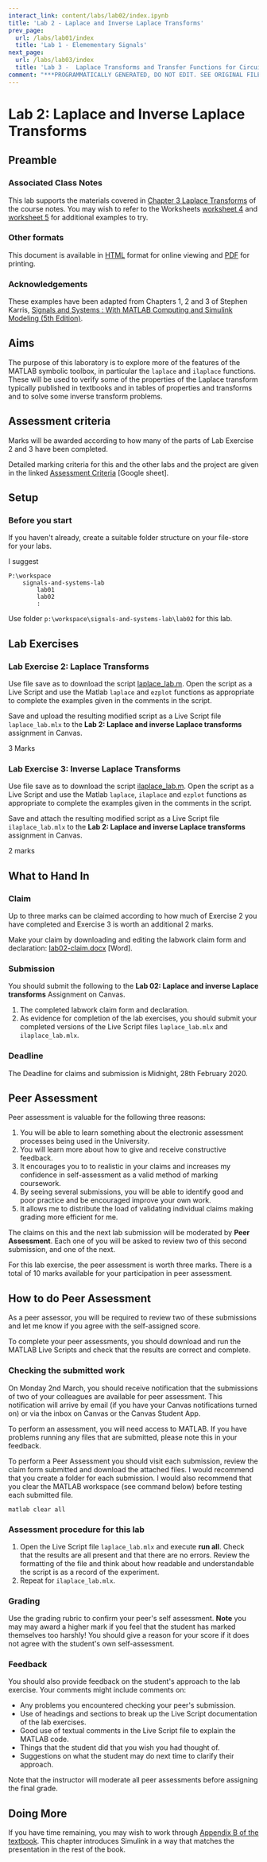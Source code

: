 ```yaml
---
interact_link: content/labs/lab02/index.ipynb
title: 'Lab 2 - Laplace and Inverse Laplace Transforms'
prev_page:
  url: /labs/lab01/index
  title: 'Lab 1 - Elemementary Signals'
next_page:
  url: /labs/lab03/index
  title: 'Lab 3 -  Laplace Transforms and Transfer Functions for Circuit Analysis'
comment: "***PROGRAMMATICALLY GENERATED, DO NOT EDIT. SEE ORIGINAL FILES IN /content***"
---
```


# Lab 2: Laplace and Inverse Laplace Transforms

## Preamble

### Associated Class Notes

This lab supports the materials covered in [Chapter 3 Laplace Transforms](https://cpjobling.github.io/eg-247-textbook/laplace_transform/index) of the course notes. You may wish to refer to the Worksheets [worksheet 4](https://cpjobling.github.io/eg-247-textbook/laplace_transform/1/worksheet4) and [worksheet 5](https://cpjobling.github.io/eg-247-textbook/laplace_transform/1/worksheet5) for additional examples to try. 

### Other formats

This document is available in [HTML](https://cpjobling.github.io/eg-247-textbook/labs/lab02/index) format for online viewing and [PDF](https://cpjobling.github.io/eg-247-textbook/labs/lab02/lab02.pdf) for printing.

### Acknowledgements

These examples have been adapted from Chapters 1, 2 and 3 of Stephen Karris, [Signals and Systems : With MATLAB Computing and Simulink Modeling (5th Edition)](http://site.ebrary.com/lib/swansea/docDetail.action?docID=10547416).

## Aims

The purpose of this laboratory is to explore more of the features of the MATLAB symbolic toolbox, in particular the `laplace` and `ilaplace` functions. These will be used to verify some of the properties of the Laplace transform typically published in textbooks and in tables of properties and transforms and to solve some inverse transform problems.

## Assessment criteria

Marks will be awarded according to how many of the parts of Lab Exercise 2 and 3 have been completed.

Detailed marking criteria for this and the other labs and the project are given in the linked [Assessment Criteria](https://docs.google.com/spreadsheets/d/1EQzwSfGMdw8oiQds4bUR8sZTCgb2lMvcJHjmea-8hW4/edit?usp=sharing) [Google sheet].

## Setup

### Before you start

If you haven't already, create a suitable folder structure on your file-store for your labs. 

I suggest

```
P:\workspace
    signals-and-systems-lab
	    lab01
		lab02
		:
```

Use folder `p:\workspace\signals-and-systems-lab\lab02` for this lab.

## Lab Exercises


### Lab Exercise 2: Laplace Transforms

Use file save as to download the script [laplace_lab.m](laplace_lab.m). Open the script as a Live Script and use the Matlab ``laplace`` and ``ezplot`` functions as appropriate to complete the examples given in the comments in the script.

Save and upload the resulting modified script as a Live Script file ``laplace_lab.mlx`` to the **Lab 2: Laplace and inverse Laplace transforms** assignment in Canvas.

3 Marks

### Lab Exercise 3: Inverse Laplace Transforms

Use file save as to download the script [ilaplace_lab.m](ilaplace_lab.m). Open the script as a Live Script and use the Matlab ``laplace``, ``ilaplace`` and ``ezplot`` functions as appropriate to complete the examples given in the comments in the script.

Save and attach the resulting modified script as a Live Script file ``ilaplace_lab.mlx`` to the **Lab 2: Laplace and inverse Laplace transforms** assignment in Canvas.

2 marks

## What to Hand In


### Claim

Up to three marks can be claimed according to how much of Exercise 2 you have completed and Exercise 3 is worth an additional 2 marks.

Make your claim by downloading and editing the labwork claim form and declaration: [lab02-claim.docx](lab02-claim.docx) [Word].

### Submission

You should submit the following to the **Lab 02: Laplace and inverse Laplace transforms** Assignment on Canvas.

1. The completed labwork claim form and declaration.
1. As evidence for completion of the lab exercises, you should submit your completed versions of the Live Script files `laplace_lab.mlx` and `ilaplace_lab.mlx`.

### Deadline

The Deadline for claims and submission is Midnight, 28th February 2020.

## Peer Assessment

Peer assessment is valuable for the following three reasons:

1. You will be able to learn something about the electronic assessment processes being used in the University.
2. You will learn more about how to give and receive constructive feedback.
3. It encourages you to to realistic in your claims and increases my confidence in self-assessment as a valid method of marking coursework.
4. By seeing several submissions, you will be able to identify good and poor practice and be encouraged improve your own work.
5. It allows me to distribute the load of validating individual claims making grading more efficient for me.

The claims on this and the next lab submission will be moderated by **Peer Assessment**. Each one of you will be asked to review two of this second submission, and one of the next. 

For this lab exercise, the peer assessment is worth three marks. There is a total of 10 marks available for your participation in peer assessment. 

## How to do Peer Assessment

As a peer assessor, you will be required to review two of these submissions and let me know if you agree with the self-assigned score. 

To complete your peer assessments, you should download and run the MATLAB Live Scripts and check that the results are correct and complete.

### Checking the submitted work

On Monday 2nd March, you should receive notification that the submissions of two of your colleagues are available for peer assessment. This notification will arrive by email (if you have your Canvas notifications turned on) or via the inbox on Canvas or the Canvas Student App. 

To perform an assessment, you will need access to MATLAB. If you have problems running any files that are submitted, please note this in your feedback.

To perform a Peer Assessment you should visit each submission, review the claim form submitted and download the attached files. I would recommend that you create a folder for each submission. I would also recommend that you clear the MATLAB workspace (see command below) before testing each submitted file.

``matlab
clear all
``

### Assessment procedure for this lab

1. Open the Live Script file `laplace_lab.mlx` and execute **run all**. Check that the results are all present and that there are no errors. Review the formatting of the file and think about how readable and understandable the script is as a record of the experiment. 
2. Repeat for `ilaplace_lab.mlx`. 

### Grading

Use the grading rubric to confirm your peer's self assessment. **Note** you may may award a higher mark if you feel that the student has marked themselves too harshly! You should give a reason for your score if it does not agree with the student's own self-assessment. 

### Feedback

You should also provide feedback on the student's approach to the lab exercise. Your comments might include comments on:

* Any problems you encountered checking your peer's submission.
* Use of headings and sections to break up the Live Script documentation of the lab exercises.
* Good use of textual comments in the Live Script file to explain the MATLAB code.
* Things that the student did that you wish you had thought of.
* Suggestions on what the student may do next time to clarify their approach.

Note that the instructor will moderate all peer assessments before assigning the final grade.

## Doing More

If you have time remaining, you may wish to work through [Appendix B of the textbook](http://site.ebrary.com/lib/swansea/reader.action?docID=10547416&ppg=17). This chapter introduces Simulink in a way that matches the presentation in the rest of the book.

